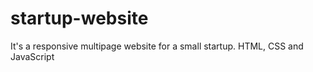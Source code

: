 # startup-website
It's a responsive multipage website for a small startup. HTML, CSS and JavaScript
